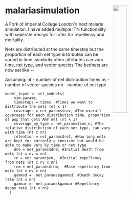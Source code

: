 # malariasimulation <img src="man/figures/malariasimulation.png" align="right" width=30% height=30% />

A Fork of Imperial College London's next malaria simulation. I have added multiple ITN functionality with seperate decays for rates for repellency and mortality. 

Nets are distributed at the same timestep but the proportion of each net type distributed can be varied in time, similarily other attributes can vary time, net type, and vector species 
The bednets are now set like --

Assuming:
nt - number of net distribution times
nv - number of vector species
nn - number of net type 
```
model_input <- set_bednets(
    sim_params,
    timesteps = times, #Times we want to distribute the nets (nt x 1) 
    coverages = net_params$cov, #The overall coverages for each distribution time, proportion of pop that gets ANY net (nt x 1)
    coverage_by_type = net_params$cov_n, #The relative distribution of each net type, can vary with time (nt x nn)
    retention = net_params$ret, #How long nets are kept for currenly a constant but would be able to make vary by time or net type 
    dn0 = net_params$dn0, #Initial death from nets (nt x nv x nn)
    rn = net_params$rn,  #Initial repellency from nets (nt x nv x nn)
    rnm = net_params$rnm,  #Base repellency from nets (nt x nv x nn)
    gammad =  net_params$gammad, #Death decay rate (nt x nn)
    gammar =  net_params$gammar #Repellency decay rate (nt x nn)
  )
```

